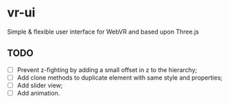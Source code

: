 # vr-ui
Simple &amp; flexible user interface for WebVR and based upon Three.js

## TODO

* [ ] Prevent z-fighting by adding a small offset in z to the hierarchy;
* [ ] Add clone methods to duplicate element with same style and properties;
* [ ] Add slider view;
* [ ] Add animation.
